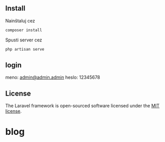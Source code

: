 
## Install

Nainštaluj cez

```bash
composer install
```

Spusti server cez

```bash
php artisan serve
```

## login

meno: admin@admin.admin
heslo: 12345678


## License

The Laravel framework is open-sourced software licensed under the [MIT license](https://opensource.org/licenses/MIT).
# blog
